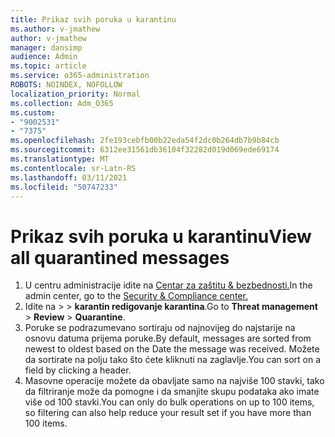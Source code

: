 ```yaml
---
title: Prikaz svih poruka u karantinu
ms.author: v-jmathew
author: v-jmathew
manager: dansimp
audience: Admin
ms.topic: article
ms.service: o365-administration
ROBOTS: NOINDEX, NOFOLLOW
localization_priority: Normal
ms.collection: Adm_O365
ms.custom:
- "9002531"
- "7375"
ms.openlocfilehash: 2fe193cebfb00b22eda54f2dc0b264db7b9b84cb
ms.sourcegitcommit: 6312ee31561db36104f32282d019d069ede69174
ms.translationtype: MT
ms.contentlocale: sr-Latn-RS
ms.lasthandoff: 03/11/2021
ms.locfileid: "50747233"
---
```

# <a name="view-all-quarantined-messages"></a><span data-ttu-id="f2d2f-102">Prikaz svih poruka u karantinu</span><span class="sxs-lookup"><span data-stu-id="f2d2f-102">View all quarantined messages</span></span>

1. <span data-ttu-id="f2d2f-103">U centru administracije idite na [Centar za zaštitu & bezbednosti.](https://go.microsoft.com/fwlink/p/?linkid=2077143)</span><span class="sxs-lookup"><span data-stu-id="f2d2f-103">In the admin center, go to the [Security & Compliance center.](https://go.microsoft.com/fwlink/p/?linkid=2077143)</span></span>
2. <span data-ttu-id="f2d2f-104">Idite na   >    >  **karantin redigovanje karantina**.</span><span class="sxs-lookup"><span data-stu-id="f2d2f-104">Go to **Threat management** > **Review** > **Quarantine**.</span></span>
3. <span data-ttu-id="f2d2f-105">Poruke se podrazumevano sortiraju od najnovijeg do najstarije na osnovu datuma prijema poruke.</span><span class="sxs-lookup"><span data-stu-id="f2d2f-105">By default, messages are sorted from newest to oldest based on the Date the message was received.</span></span> <span data-ttu-id="f2d2f-106">Možete da sortirate na polju tako što ćete kliknuti na zaglavlje.</span><span class="sxs-lookup"><span data-stu-id="f2d2f-106">You can sort on a field by clicking a header.</span></span>
4. <span data-ttu-id="f2d2f-107">Masovne operacije možete da obavljate samo na najviše 100 stavki, tako da filtriranje može da pomogne i da smanjite skupu podataka ako imate više od 100 stavki.</span><span class="sxs-lookup"><span data-stu-id="f2d2f-107">You can only do bulk operations on up to 100 items, so filtering can also help reduce your result set if you have more than 100 items.</span></span>
